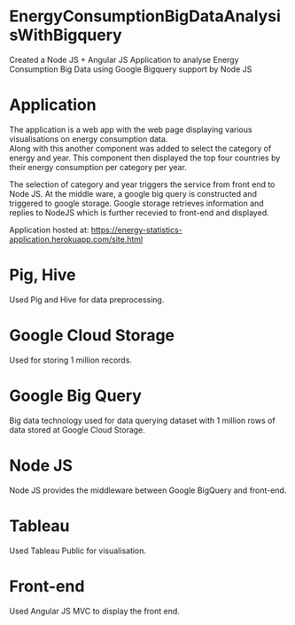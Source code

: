 # EnergyConsumptionBigDataAnalysisWithBigquery

Created a Node JS + Angular JS Application to analyse Energy Consumption Big Data using Google Bigquery support by Node JS

# Application

The application is a web app with the web page displaying various visualisations on energy consumption data.  
Along with this another component was added to select the category of energy and year.  This component then displayed the
top four countries by their energy consumption per category per year.

The selection of category and year triggers the service from front end to Node JS.  At the middle ware, 
a google big query is constructed and triggered to google storage.  Google storage retrieves information and replies 
to NodeJS which is further recevied to front-end and displayed.

Application hosted at: https://energy-statistics-application.herokuapp.com/site.html

# Pig, Hive

Used Pig and Hive for data preprocessing.

# Google Cloud Storage

Used for storing 1 million records.

# Google Big Query

Big data technology used for data querying dataset with 1 million rows of data stored at Google Cloud Storage.

# Node JS

Node JS provides the middleware between Google BigQuery and front-end.

# Tableau

Used Tableau Public for visualisation.

# Front-end

Used Angular JS MVC to display the front end.












